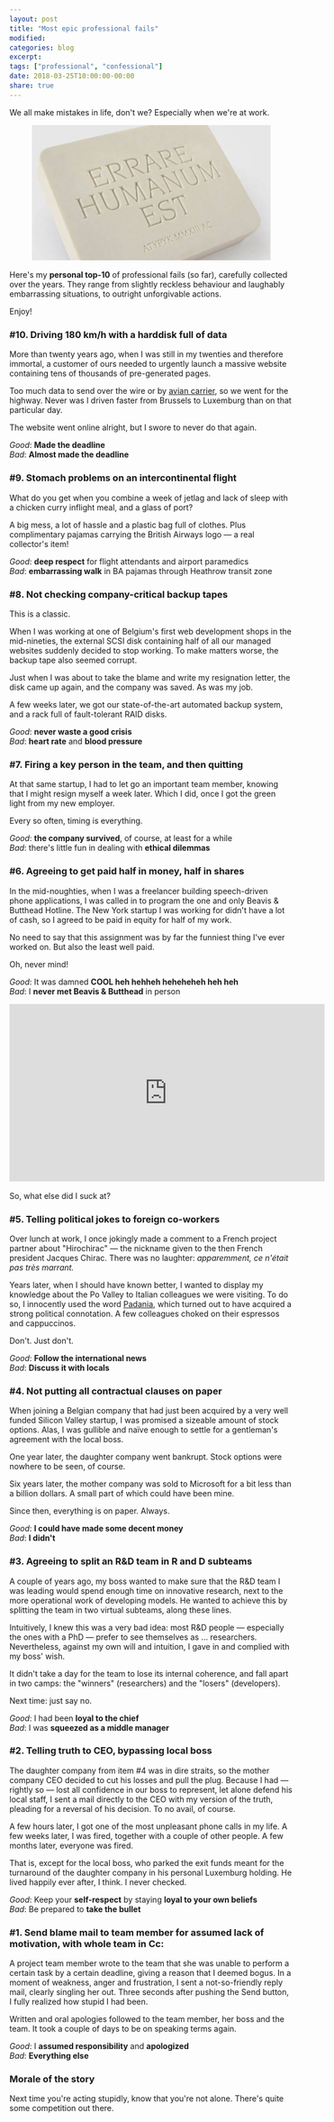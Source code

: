 ```yaml
---
layout: post
title: "Most epic professional fails"
modified:
categories: blog
excerpt:
tags: ["professional", "confessional"]
date: 2018-03-25T10:00:00-00:00
share: true
---
```


We all make mistakes in life, don't we? Especially when we're at work.

<figure>
	<img src="/images/errare-humanum-est.jpg" alt="Photo of eraser gum with inscription 'errare humanum est'"/>
</figure>

Here's my **personal top-10** of professional fails (so far), carefully collected over the years.
They range from slightly reckless behaviour and laughably embarrassing
situations, to outright unforgivable actions.

Enjoy!

### #10. Driving 180 km/h with a harddisk full of data

More than twenty years ago, when I was still in my twenties and
therefore immortal,
a customer of ours needed to urgently launch a
massive website containing tens of thousands of pre-generated pages.

Too much data to send over the wire or by [avian carrier][avian_carriers],
so we went for the highway. Never was I driven faster from Brussels to
Luxemburg than on that particular day.

The website went online alright, but
I swore to never do that again.

_Good_: **Made the deadline**<br/>
_Bad_: **Almost made the deadline**

### #9. Stomach problems on an intercontinental flight

What do you get when you combine a week of jetlag and lack of sleep
with a chicken curry inflight meal, and a glass of port?

A big
mess, a lot of hassle and a plastic bag full of clothes. Plus complimentary pajamas
carrying the British Airways logo &mdash; a real collector's item!

_Good_: **deep respect** for flight attendants and airport paramedics<br/>
_Bad_: **embarrassing walk** in BA pajamas through Heathrow transit zone

### #8. Not checking company-critical backup tapes

This is a classic.

When I was working at one of Belgium's first web
development shops in the mid-nineties, the external SCSI disk
containing half of all our managed websites suddenly decided to stop
working. To make matters worse, the backup tape also seemed corrupt.

Just when I was about to take the blame and write my resignation
letter, the disk came up again, and the company was saved. As was my job.

A few weeks 
later, we got our state-of-the-art automated backup system, and a rack
full of fault-tolerant RAID disks.

_Good_: **never waste a good crisis**<br/>
_Bad_: **heart rate** and **blood pressure**

### #7. Firing a key person in the team, and then quitting

At that same startup, I had to let go an important team member,
knowing that I might resign myself a week later. Which I did, once I
got the green light from my new employer.

Every so often, timing is everything.

_Good_: **the company survived**, of course, at least for a while<br/>
_Bad_: there's little fun in dealing with **ethical dilemmas**

### #6. Agreeing to get paid half in money, half in shares

In the mid-noughties, when I was a freelancer building speech-driven
phone applications, I was called in to program the one and only Beavis
& Butthead Hotline. The New York startup I was working for didn't have
a lot of cash, so I agreed to be paid in equity for half of my
work.

No need to say that this assignment was by far the funniest
thing I've ever worked on. But also the least well paid.

Oh, never mind!

_Good_: It was damned **COOL heh hehheh heheheheh heh heh**<br/>
_Bad_: I **never met Beavis & Butthead** in person

<iframe width="560" height="315" src="https://www.youtube.com/embed/ii2L_cagOR4" frameborder="0" allowfullscreen></iframe>

So, what else did I suck at?

### #5. Telling political jokes to foreign co-workers

Over lunch at work, I once jokingly made a comment to a French project
partner about "Hirochirac" &mdash; the
nickname given to the then French president Jacques Chirac. There was
no laughter: _apparemment, ce n'était pas très marrant._

Years later, when I should have known better, I wanted to display my knowledge
about the Po Valley to Italian colleagues we were visiting.
To do so, I innocently used the word [Padania][padania], which
turned out to have acquired a
strong political connotation. A few colleagues choked on their
espressos and cappuccinos.

Don't. Just don't.

_Good_: **Follow the international news**<br/>
_Bad_: **Discuss it with locals**

### #4. Not putting all contractual clauses on paper

When joining a Belgian company that had just been acquired by a very
well funded Silicon Valley startup, I was promised a sizeable amount of
stock options. Alas, I was gullible and naïve enough to settle for a
gentleman's agreement with the local boss.

One year later, the daughter company went bankrupt. Stock
options were nowhere to be seen, of course.

Six years later, the mother company was sold to Microsoft for a bit
less than a billion dollars. A small part of which could have been mine.

Since then, everything is on paper. Always.

_Good_: **I could have made some decent money**<br/>
_Bad_: **I didn't**

### #3. Agreeing to split an R&D team in R and D subteams

A couple of years ago, my boss wanted to make sure that the R&D team I
was leading would spend enough time on innovative research, next to
the more operational work of developing models. He wanted to
achieve this by splitting the team in two virtual subteams, along
these lines.

Intuitively, I knew this was a very bad idea: most R&D people &mdash; especially the ones
with a PhD &mdash; prefer to see themselves as
... researchers. Nevertheless, against
my own will and intuition, I gave in and complied with my boss' wish.

It didn't take a day for the team to lose its internal coherence, and
fall apart in two camps: the "winners" (researchers) and the "losers" (developers).

Next time: just say no.

_Good_: I had been **loyal to the chief**<br/>
_Bad_: I was **squeezed as a middle manager**

### #2. Telling truth to CEO, bypassing local boss

The daughter company from item #4 was in dire straits, so the
mother company CEO decided to cut his losses and pull the
plug. Because I had &mdash;rightly so &mdash; lost all confidence in
our boss to represent, let alone defend
his local staff, I sent a 
mail directly to the CEO with my version of the truth, pleading for a reversal of his decision. To
no avail, of course.

A few hours later, I got one of the most unpleasant phone calls in my life. A
few weeks later, I was fired, together with a couple of other people. A few months later, everyone was fired.

That is, except for the local boss, who parked the exit funds meant for the turnaround of the daughter company in his
personal Luxemburg holding. He lived happily ever after, I
think. I never checked.

_Good_: Keep your **self-respect** by staying **loyal to your own beliefs**<br/>
_Bad_: Be prepared to **take the bullet**

### #1. Send blame mail to team member for assumed lack of motivation, with whole team in Cc:

A project team member wrote to the team that she was unable to perform a certain task
by a certain deadline, giving a reason that I deemed bogus. In a
moment of weakness, anger and frustration, I sent a not-so-friendly
reply mail, clearly singling her out. Three seconds after pushing the 
Send button, I fully realized how stupid I had been.

Written and oral apologies followed to the team member, her boss and the team. It took a couple
of days to be on speaking terms again.

_Good_: I **assumed responsibility** and **apologized**<br/>
_Bad_:  **Everything else**

### Morale of the story

Next time you're acting stupidly, know that you're not alone. There's
quite some competition out there.

[avian_carriers]: https://en.wikipedia.org/wiki/IP_over_Avian_Carriers
[padania]: https://en.wikipedia.org/wiki/Padania